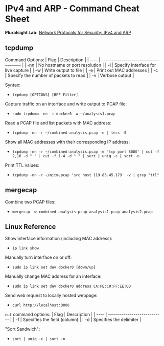# IPv4 and ARP - Command Cheat Sheet

**Pluralsight Lab:** [Network Protocols for Security: IPv4 and ARP](https://app.pluralsight.com/labs/detail/86083a3d-2440-468e-afef-92988485ac1c/toc)

## tcpdump
Command Options:
| Flag | Description                           |
| ---- | ------------------------------------- |
| -nn  | No hostname or port resolution        |
| -i   | Specify interface for live capture    |
| -w   | Write output to file                  |
| -e   | Print out MAC addresses               |
| -c   | Specify the number of packets to read |
| -v   | Verbose output                        | 

Syntax:
- `tcpdump [OPTIONS] [BPF Filter]`

Capture traffic on an interface and write output to PCAP file:
- `sudo tcpdump -nn -i docker0 -w ~/analysis1.pcap`

Read a PCAP file and list packets with MAC address:
- `tcpdump -nn -r ~/combined-analysis.pcap -e | less -S`

Show all MAC addresses with their corresponding IP address:
- `tcpdump -nn -r ~/combined-analysis.pcap -e 'tcp port 8000' | cut -f 2,10 -d " " | cut -f 1-4 -d "." | sort | uniq -c | sort -n`

Print TTL values:
- `tcpdump -nn -r ~/mitm.pcap 'src host 119.85.45.179' -v | grep "ttl"`

## mergecap
Combine two PCAP files:
- `mergecap -w combined-analysis.pcap analysis1.pcap analysis2.pcap`

## Linux Reference
Show interface information (including MAC address):
- `ip link show`

Manually turn interface on or off:
- `sudo ip link set dev docker0 [down/up]`

Manually change MAC address for an interface:
- `sudo ip link set dev docker0 address CA:FE:C0:FF:EE:00`

Send web request to locally hosted webpage:
- `curl http://localhost:8000`

`cut` command options:
| Flag | Description                  |
| ---- | ---------------------------- |
| -f   | Specifies the field (column) |
| -d   | Specifies the delimiter      | 

"Sort Sandwich":
- `sort | uniq -c | sort -n`
